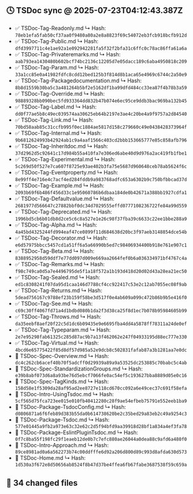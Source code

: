 ## 🕓 TSDoc sync @ 2025-07-23T04:12:43.387Z

- ✅ TSDoc-Tag-Readonly.md
  ↳ Hash: `78eb1efa5fab50cf37aa0f9480a80a2e8a8823f69c54072eb3fcb918bcfb912d`
- ✅ TSDoc-Tag-Public.md
  ↳ Hash: `dfd3997711c4e1ae92a1e092942281fa5f32f2bfa31c6ffc0c78ac86ffa61a6a`
- ✅ TSDoc-Tag-Privateremarks.md
  ↳ Hash: `aab793ea1430480b602bcf74bc2136c12205d7e05dacc189c6aba4950818c209`
- ✅ TSDoc-Tag-Param.md
  ↳ Hash: `33a1cc85e0a41982fdfc8cdd12bed125b3f814d8b1aca65e4969c6744c2a50e9`
- ✅ TSDoc-Tag-Packagedocumentation.md
  ↳ Hash: `8b8d1559b30ba5c3a481264b5bf2e5162df1ba99dfd484cc33ea87f4b78b3a59`
- ✅ TSDoc-Tag-Override.md
  ↳ Hash: `98889328bb090bec5fd933364dd832b47b074e6ec95ce9ddb3bac969ba132b45`
- ✅ TSDoc-Tag-Label.md
  ↳ Hash: `dd0f77ae5b8c49ec039574aa30625eb64b2197e3ae4c20be4a9f9757a2d84540`
- ✅ TSDoc-Tag-Link.md
  ↳ Hash: `70bd58aab85c31ccfb995f0ec1884ae5817d158c279660c49e0438428373964f`
- ✅ TSDoc-Tag-Internal.md
  ↳ Hash: `9b6812624993b42924ab1c9a4aaf1566c403cd2bbb153665777e85c858afb796`
- ✅ TSDoc-Tag-Inheritdoc.md
  ↳ Hash: `37d2962d5c92641c17d984b55a410fa7e306ed6abe40d9d976a2ac419fb1fbe1`
- ✅ TSDoc-Tag-Experimental.md
  ↳ Hash: `5c269d50f527e7ca607f8725e93ae402b3fa75e5687d960648ceb78ab5624f6c`
- ✅ TSDoc-Tag-Eventproperty.md
  ↳ Hash: `8e99ff4e716e4c7acf4ed284fddb9a983768adfc653a6302b9c750bfbbcad37d`
- ✅ TSDoc-Tag-Example.md
  ↳ Hash: `2093b69f6b486f456d33c1e95060786b6dbaa184de0b42671a388bb1927cdfa1`
- ✅ TSDoc-Tag-Defaultvalue.md
  ↳ Hash: `2681977d566647c27882bbf0dc34d7029555effd0777108236722fe84a99d559`
- ✅ TSDoc-Tag-Deprecated.md
  ↳ Hash: `1996bd5cb6b01db8d2ce5c6c8a527e1e26c98f37fba39c6633c22ee1bbe288a9`
- ✅ TSDoc-Tag-Alpha.md
  ↳ Hash: `4a45bd4325244fd994eaf47ce0899f11d684638d20bc3f97aeb3148854dce54b`
- ✅ TSDoc-Tag-Decorator.md
  ↳ Hash: `e6d57975bbcc5457cd1a51ff6a5a66990b5ed7c98406934400b918e761e907c1`
- ✅ TSDoc-Tag-Beta.md
  ↳ Hash: `8388952958d59ddf7e77dd097d009e669aa2664fef0b6a036334971bf4767c4a`
- ✅ TSDoc-Tag-Remarks.md
  ↳ Hash: `f98c749ca0d5a7e4496795de5f1a18f572a1b193d418d20d02d43a28ea21ec50`
- ✅ TSDoc-Tag-Sealed.md
  ↳ Hash: `ed1c8308241f07da95d1caa146d7788cf4cc922417c53e2c12ab7055ec08f9ab`
- ✅ TSDoc-Tag-Returns.md
  ↳ Hash: `5dead756167c9788ef23b159f58be3d517f0e4ab609a099c472b86b9b5e416f0`
- ✅ TSDoc-Tag-See.md
  ↳ Hash: `c69c30ff4067fd71a4d1bdbd080b1da2f3d38ca25f8d1ec7b078b95984605b99`
- ✅ TSDoc-Tag-Throws.md
  ↳ Hash: `da35eebf8aef20f22c5d1dc6b09435e9e6695fba4dd4a5878ff78311a24de0ef`
- ✅ TSDoc-Tag-Typeparam.md
  ↳ Hash: `2e7e95298fab61325c285d87ac9b7a13f462062e247f04933195d88ec777e330`
- ✅ TSDoc-Tag-Virtual.md
  ↳ Hash: `4bcd6e65775422f85d8df57d985a52e9dcb8c502831fafab87a3b1281aa7e0dc`
- 📘 TSDoc-Spec-Overview.md
  ↳ Hash: `dc4c262cb6acef40b70f5adcff0d29939a89a9a53525dc253885c70babc5c4ab`
- 📘 TSDoc-Spec-StandardizationGroups.md
  ↳ Hash: `e39b8abf073d6a8a93be76d5ebcf7066fe0ac54ef5c193627bba8889d05e0c16`
- 📘 TSDoc-Spec-TagKinds.md
  ↳ Hash: `158d58e1f5309da28af95ad2ee8727e118cd670cc092a6e49cec37c691f58efa`
- 📘 TSDoc-Intro-UsingTsdoc.md
  ↳ Hash: `5cf565d75fca723ee015e010fb40412280c28f9ae54efbeb75791e552eeb1ba9`
- 📘 TSDoc-Package-TsdocConfig.md
  ↳ Hash: `d0806871a6f6feb89d383b55da0b614738620be2c35bed29a83eb2c49a9254c3`
- 📘 TSDoc-Package-Tsdoc.md
  ↳ Hash: `577e01445a9fb2a973e63c32e62c2d5f94bfd9aa39918d28bf1a834a4ef3fa78`
- 📘 TSDoc-Package-EslintPluginTsdoc.md
  ↳ Hash: `0f7c8ba55f198fc29f1eaeb12de0b7c7efc880ae26044a0dea88c9afd6a480f0`
- 📘 TSDoc-Intro-Approach.md
  ↳ Hash: `89ce8981ad0a6a562273b74c00ddfffe6d92a206d800d89c993d8afda630d573`
- 📘 TSDoc-Home.md
  ↳ Hash: `1d530a3f672e8d50656ab8524f8b47d37be4ffea6fb67fabe3687538f59c659a`

## 🔧 34 changed files
